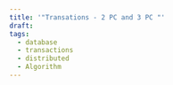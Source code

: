 ```yaml
---
title: '"Transations - 2 PC and 3 PC "'
draft: 
tags:
  - database
  - transactions
  - distributed
  - Algorithm
---
```

